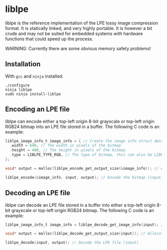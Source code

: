 # liblpe
liblpe is the reference implementation of the LPE lossy image compression format. It is statically linked, and very highly portable. It is however a bit crude and may not be suited for embedded systems with hardware functions that could speed up the process.

WARNING: Currently there are some obvious memory safety problems!

## Installation
With `gcc` and `ninja` installed:

```
./configure
ninja liblpe
sudo ninja install-liblpe
```

## Encoding an LPE file
liblpe can encode either a top-left origin 8-bit grayscale or top-left origin RGB24 bitmap into an LPE file stored in a buffer. The following C code is an example:

```c
liblpe_image_info_t image_info = { // Create the image info struct describing the bitmap
  .width = 640, // The width in pixels of the bitmap
  .height = 480, // The height in pixels of the bitmap
  .type = LIBLPE_TYPE_RGB, // The type of bitmap, this can also be LIBLPE_TYPE_GRAYSCALE
};

void* output = malloc(liblpe_encode_get_output_size(&image_info)); // Allocate a buffer that holds the output file

liblpe_encode(&image_info, input, output); // Encode the bitmap (input)
```

## Decoding an LPE file
liblpe can decode an LPE file stored in a buffer into either a top-left origin 8-bit grayscale or top-left origin RGB24 bitmap. The following C code is an example:

```c
liblpe_image_info_t image_info = liblpe_decode_get_image_info(input); // Get the image info struct describing the output bitmap

void* output = malloc(liblpe_decode_get_output_size(input)); // Allocate a buffer that holds the output bitmap

liblpe_decode(input, output); // Decode the LPE file (input)
```
